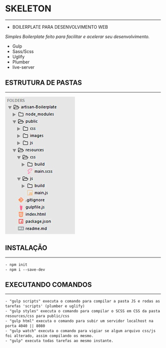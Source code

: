 # SKELETON
----------------------


- BOILERPLATE PARA DESENVOLVIMENTO WEB

*Simples Boilerplate feito para facilitar e acelerar seu desenvolvimento.*

- Gulp
- Sass/Scss
- Uglify
- Plumber
- live-server

## ESTRUTURA DE PASTAS
----------------------

![alt tag](estrutura_de_arquivos.jpg)



## INSTALAÇÃO
-------------

	- npm init
	- npm i --save-dev


## EXECUTANDO COMANDOS
----------------------

	- "gulp scripts" executa o comando para compilar a pasta JS e rodas as tarefas 'scripts' (plumber e uglify)
	- "gulp styles" executa o comando para compilar o SCSS em CSS da pasta resources/css para public/css
	- "gulp html" executa o comando para subir um servidor localhost na porta 4040 || 8080
	- "gulp watch" executa o comando para vigiar se algum arquivo css/js foi alterado, assim compilando os mesmo.
	- "gulp" executa todas tarefas ao mesmo instante.


			



